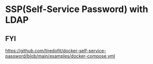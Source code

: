 # SSP(Self-Service Password) with LDAP

## FYI

https://github.com/tiredofit/docker-self-service-password/blob/main/examples/docker-compose.yml
